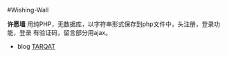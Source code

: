 #Wishing-Wall

**许愿墙**
用纯PHP，无数据库，以字符串形式保存到php文件中，头注册，登录功能，登录
有验证码，留言部分用ajax。




* blog <a href="http://www.tarqat.com" target="_blank">TARQAT</a>

